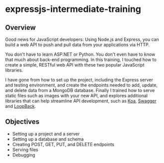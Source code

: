 # expressjs-intermediate-training

## Overview

Good news for JavaScript developers: Using Node.js and Express, you can build a web API to push and pull data from your applications via HTTP.

You don't have to learn ASP.NET or Python. You don't even have to know that much about back-end programming. In this training, I touched how to create a simple, RESTful web API with these two popular JavaScript libraries.

I have gone from how to set up the project, including the Express server and testing environment, and create the endpoints needed to add, update, and delete data from a MongoDB database. Finally I trained how to serve static files such as images with your new API, and explores additional libraries that can help streamline API development, such as [Koa](https://koajs.com), [Swagger](https://swagger.io) and [LoopBack](https://loopback.io).

## Objectives

- Setting up a project and a server
- Setting up a database and schema
- Creating POST, GET, PUT, and DELETE endpoints
- Serving files
- Debugging
